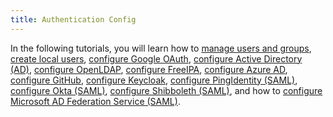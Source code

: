 ```yaml
---
title: Authentication Config
---
```


In the following tutorials, you will learn how to [manage users and groups](../how-to-guides/advanced-user-guides/authentication-permissions-and-global-configuration/about-authentication/authentication-config/manage-users-and-groups.md), [create local users](../how-to-guides/advanced-user-guides/authentication-permissions-and-global-configuration/about-authentication/authentication-config/create-local-users.md), [configure Google OAuth](../how-to-guides/advanced-user-guides/authentication-permissions-and-global-configuration/about-authentication/authentication-config/configure-google-oauth.md), [configure Active Directory (AD)](../how-to-guides/advanced-user-guides/authentication-permissions-and-global-configuration/about-authentication/authentication-config/configure-active-directory.md), [configure OpenLDAP](../references/configure-openldap.md), [configure FreeIPA](../how-to-guides/advanced-user-guides/authentication-permissions-and-global-configuration/about-authentication/authentication-config/configure-freeipa.md), [configure Azure AD](../how-to-guides/advanced-user-guides/authentication-permissions-and-global-configuration/about-authentication/authentication-config/configure-azure-ad.md), [configure GitHub](../how-to-guides/advanced-user-guides/authentication-permissions-and-global-configuration/about-authentication/authentication-config/configure-github.md), [configure Keycloak](../how-to-guides/advanced-user-guides/authentication-permissions-and-global-configuration/about-authentication/authentication-config/configure-keycloak.md), [configure PingIdentity (SAML)](../how-to-guides/advanced-user-guides/authentication-permissions-and-global-configuration/about-authentication/authentication-config/configure-pingidentity.md), [configure Okta (SAML)](../how-to-guides/advanced-user-guides/authentication-permissions-and-global-configuration/about-authentication/authentication-config/configure-okta-saml.md), [configure Shibboleth (SAML)](../pages-for-subheaders/configure-shibboleth-saml.md), and how to [configure Microsoft AD Federation Service (SAML)](../pages-for-subheaders/configure-microsoft-ad-federation-service-saml.md).